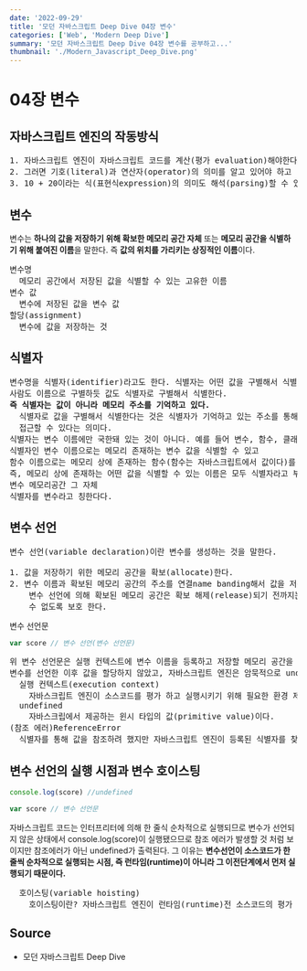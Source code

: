 ```yaml
---
date: '2022-09-29'
title: '모던 자바스크립트 Deep Dive 04장 변수'
categories: ['Web', 'Modern Deep Dive']
summary: '모던 자바스크립트 Deep Dive 04장 변수를 공부하고...'
thumbnail: './Modern_Javascript_Deep_Dive.png'
---
```


# 04장 변수

## 자바스크립트 엔진의 작동방식

<pre>
1. 자바스크립트 엔진이 자바스크립트 코드를 계산(평가 evaluation)해야한다.
2. 그러면 기호(literal)과 연산자(operator)의 의미를 알고 있어야 하고
3. 10 + 20이라는 식(표현식expression)의 의미도 해석(parsing)할 수 있어야 한다.
</pre>

## 변수

변수는 **하나의 값을 저장하기 위해 확보한 메모리 공간 자체** 또는 **메모리 공간을 식별하기 위해 붙여진 이름**을 말한다. 즉 **값의 위치를 가리키는 상징적인 이름**이다.

<pre>
변수명
  메모리 공간에서 저장된 값을 식별할 수 있는 고유한 이름
변수 값
  변수에 저장된 값을 변수 값
할당(assignment)
  변수에 값을 저장하는 것
</pre>

## 식별자

<pre>
변수명을 식별자(identifier)라고도 한다. 식별자는 어떤 값을 구별해서 식별할 수 있는 고유한 이름을 말한다.
사람도 이름으로 구별하듯 값도 식별자로 구별해서 식별한다.
<b>즉 식별자는 값이 아니라 메모리 주소를 기억하고 있다.</b>
  식별자로 값을 구별해서 식별한다는 것은 식별자가 기억하고 있는 주소를 통해 메모리 공간에 저장된 값에
  접근할 수 있다는 의미다.
식별자는 변수 이름에만 국한돼 있는 것이 아니다. 예를 들어 변수, 함수, 클래스 등의 이름은 모두 식별자다.
식별자인 변수 이름으로는 메모리 존재하는 변수 값을 식별할 수 있고
함수 이름으로는 메모리 상에 존재하는 함수(함수는 자바스크립트에서 값이다)를 식별할 수 있다.
즉, 메모리 상에 존재하는 어떤 값을 식별할 수 있는 이름은 모두 식별자라고 부른
변수 메모리공간 그 자체
식별자를 변수라고 칭한다다.
</pre>

## 변수 선언

<pre>
변수 선언(variable declaration)이란 변수를 생성하는 것을 말한다.

1. 값을 저장하기 위한 메모리 공간을 확보(allocate)한다.
2. 변수 이름과 확보된 메모리 공간의 주소를 연결name banding해서 값을 저장할 수 있게 준비해준다.
    변수 선언에 의해 확보된 메모리 공간은 확보 해제(release)되기 전까지는 누구도 확보된 공간을 사용할 
    수 없도록 보호 한다.
</pre>

변수 선언문

```jsx
var score // 변수 선언(변수 선언문)
```

<pre>위 변수 선언문은 실행 컨텍스트에 변수 이름을 등록하고 저장할 메모리 공간을 확보한다.
변수를 선언한 이후 값을 할당하지 않았고, 자바스크립트 엔진은 암묵적으로 undefined를 할당해 초기화 된다.
  실행 컨텍스트(execution context)
    자바스크립트 엔진이 소스코드를 평가 하고 실행시키기 위해 필요한 환경 제공하고, 코드의 실행  결과를 실제로 관리하는 영역이다.
  undefined
    자바스크립에서 제공하는 윈시 타입의 값(primitive value)이다.
(참조 에러)ReferenceError
  식별자를 통해 값을 참조하려 했지만 자바스크립트 엔진이 등록된 식별자를 찾을 수 없을 때 발생하는 에러다.</pre>

## 변수 선언의 실행 시점과 변수 호이스팅

```jsx
console.log(score) //undefined

var score // 변수 선언문
```

자바스크립트 코드는 인터프리터에 의해 한 줄식 순차적으로 실행되므로 변수가 선언되지 않은 상태에서 console.log(score)이 실행됐으므로 참조 에러가 발생할 것 처럼 보이지만 참조에러가 아닌 undefined가 출력된다. 그 이유는 **변수선언이 소스코드가 한 줄씩 순차적으로 실행되는 시점, 즉 런타임(runtime)이 아니라 그 이전단계에서 먼저 실행되기 때문이다.**

<pre>
  호이스팅(variable hoisting)
    호이스팅이란? 자바스크립트 엔진이 런타임(runtime)전 소스코드의 평가 과정에서 변수 선언을 포함한 모든 선언문(변수 선언문, 함수 선언문), 식별자(변수, 함수, 클래스 등)을 소스코드에서 먼저 찾아내 실행시키는 것이다.
</pre>

## Source

- 모던 자바스크립트 Deep Dive
